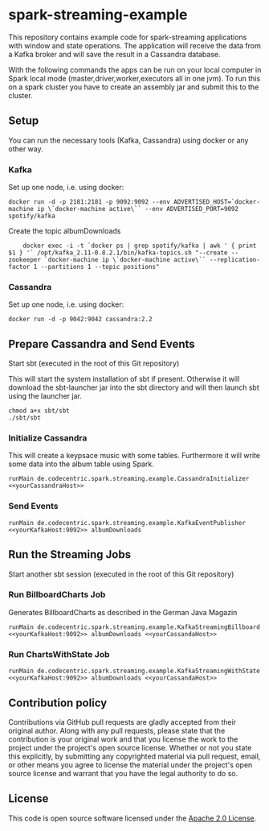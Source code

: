 # spark-streaming-example #

This repository contains example code for spark-streaming applications with window and state operations. The application will receive the data from a Kafka broker and will save the result in a Cassandra database.

With the following commands the apps can be run on your local computer in Spark local mode (master,driver,worker,executors all in one jvm). To run this on a spark cluster you have to create an assembly jar and submit this to the cluster.

## Setup

You can run the necessary tools (Kafka, Cassandra) using docker or any other way.

### Kafka

Set up one node, i.e. using docker:

```
docker run -d -p 2181:2181 -p 9092:9092 --env ADVERTISED_HOST=`docker-machine ip \`docker-machine active\`` --env ADVERTISED_PORT=9092 spotify/kafka
```

Create the topic albumDownloads
```
    docker exec -i -t `docker ps | grep spotify/kafka | awk ' { print $1 } '` /opt/kafka_2.11-0.8.2.1/bin/kafka-topics.sh "--create --zookeeper `docker-machine ip \`docker-machine active\`` --replication-factor 1 --partitions 1 --topic positions"
```

### Cassandra

Set up one node, i.e. using docker:

```
docker run -d -p 9042:9042 cassandra:2.2
```

## Prepare Cassandra and Send Events

Start sbt (executed in the root of this Git repository)

This will start the system installation of sbt if present. Otherwise it will download the sbt-launcher jar into the sbt directory and will then launch sbt using the launcher jar.

```
chmod a+x sbt/sbt
./sbt/sbt
```

### Initialize Cassandra

This will create a keypsace music with some tables. Furthermore it will write some data into the album table using Spark.

```
runMain de.codecentric.spark.streaming.example.CassandraInitializer <<yourCassandraHost>>
````

### Send Events
```
runMain de.codecentric.spark.streaming.example.KafkaEventPublisher <<yourKafkaHost:9092>> albumDownloads
```

## Run the Streaming Jobs

Start another sbt session (executed in the root of this Git repository)

### Run BillboardCharts Job

Generates BillboardCharts as described in the German Java Magazin

```
runMain de.codecentric.spark.streaming.example.KafkaStreamingBillboard <<yourKafkaHost:9092>> albumDownloads <<yourCassandaHost>>
```

### Run ChartsWithState Job
```
runMain de.codecentric.spark.streaming.example.KafkaStreamingWithState <<yourKafkaHost:9092>> albumDownloads <<yourCassandaHost>>

```

## Contribution policy ##

Contributions via GitHub pull requests are gladly accepted from their original author. Along with any pull requests, please state that the contribution is your original work and that you license the work to the project under the project's open source license. Whether or not you state this explicitly, by submitting any copyrighted material via pull request, email, or other means you agree to license the material under the project's open source license and warrant that you have the legal authority to do so.

## License ##

This code is open source software licensed under the [Apache 2.0 License]("http://www.apache.org/licenses/LICENSE-2.0.html").
